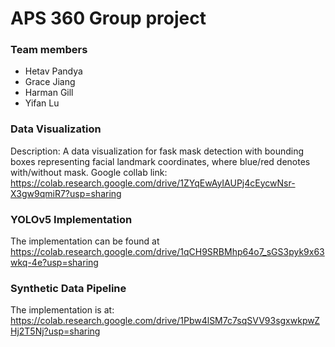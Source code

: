 # APS 360 Group project

### Team members
- Hetav Pandya
- Grace Jiang
- Harman Gill
- Yifan Lu

### Data Visualization

Description:
A data visualization for fask mask detection with bounding boxes representing facial landmark coordinates, where blue/red denotes with/without mask. Google collab link:
https://colab.research.google.com/drive/1ZYqEwAyIAUPj4cEycwNsr-X3gw9qmiR7?usp=sharing

### YOLOv5 Implementation
The implementation can be found at https://colab.research.google.com/drive/1qCH9SRBMhp64o7_sGS3pyk9x63wkq-4e?usp=sharing

### Synthetic Data Pipeline
The implementation is at: https://colab.research.google.com/drive/1Pbw4lSM7c7sqSVV93sgxwkpwZHj2T5Nj?usp=sharing

